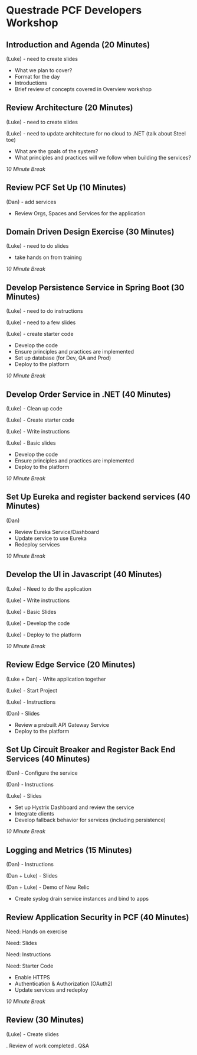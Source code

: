 # Questrade PCF Developers Workshop

## Introduction and Agenda (20 Minutes)

(Luke) - need to create slides

- What we plan to cover?
- Format for the day
- Introductions
- Brief review of concepts covered in Overview workshop


## Review Architecture (20 Minutes)

(Luke) - need to create slides

(Luke) - need to update architecture for no cloud to .NET (talk about Steel toe)

- What are the goals of the system?
- What principles and practices will we follow when building the services?

*10 Minute Break*


## Review PCF Set Up (10 Minutes)

(Dan) - add services

- Review Orgs, Spaces and Services for the application


## Domain Driven Design Exercise (30 Minutes)

(Luke) - need to do slides

- take hands on from training

*10 Minute Break*


## Develop Persistence Service in Spring Boot (30 Minutes)

(Luke) - need to do instructions

(Luke) - need to a few slides

(Luke) - create starter code

- Develop the code
- Ensure principles and practices are implemented
- Set up database (for Dev, QA and Prod)
- Deploy to the platform

*10 Minute Break*


## Develop Order Service in .NET (40 Minutes)

(Luke) - Clean up code

(Luke) - Create starter code

(Luke) - Write instructions

(Luke) - Basic slides


- Develop the code
- Ensure principles and practices are implemented
- Deploy to the platform

*10 Minute Break*


## Set Up Eureka and register backend services (40 Minutes)
(Dan)

- Review Eureka Service/Dashboard
- Update service to use Eureka
- Redeploy services

*10 Minute Break*


## Develop the UI in Javascript (40 Minutes)

(Luke) - Need to do the application

(Luke) - Write instructions

(Luke) - Basic Slides

(Luke) - Develop the code

(Luke) - Deploy to the platform

*10 Minute Break*


## Review Edge Service (20 Minutes)

(Luke + Dan) - Write application together

(Luke) - Start Project

(Luke) - Instructions

(Dan) - Slides

- Review a prebuilt API Gateway Service
- Deploy to the platform


## Set Up Circuit Breaker and Register Back End Services (40 Minutes)

(Dan) - Configure the service

(Dan) - Instructions

(Luke) - Slides

- Set up Hystrix Dashboard and review the service
- Integrate clients
- Develop fallback behavior for services (including persistence)

*10 Minute Break*


## Logging and Metrics (15 Minutes)

(Dan) - Instructions

(Dan + Luke) - Slides

(Dan + Luke) - Demo of New Relic

- Create syslog drain service instances and bind to apps



## Review Application Security in PCF (40 Minutes)

Need: Hands on exercise

Need: Slides

Need: Instructions

Need: Starter Code

- Enable HTTPS
- Authentication & Authorization (OAuth2)
- Update services and redeploy

*10 Minute Break*


## Review (30 Minutes)
(Luke) - Create slides

. Review of work completed
. Q&A
